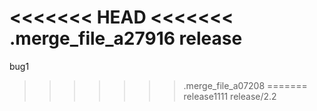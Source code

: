 <<<<<<< HEAD
<<<<<<< .merge_file_a27916
release
=======
bug1
>>>>>>> .merge_file_a07208
=======
release1111
>>>>>>> release/2.2
